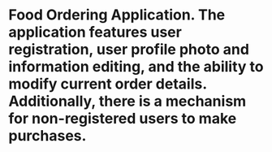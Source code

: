 # Food Ordering Application. The application features user registration, user profile photo and information editing, and the ability to modify current order details. Additionally, there is a mechanism for non-registered users to make purchases.
